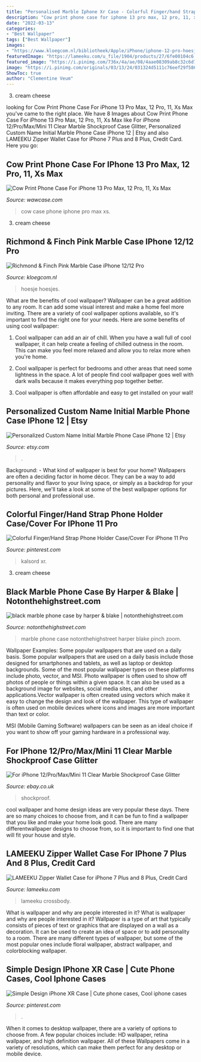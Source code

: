 ```yaml
---
title: "Personalised Marble Iphone Xr Case - Colorful Finger/hand Strap Phone Holder Case/cover For Iphone 11 Pro"
description: "Cow print phone case for iphone 13 pro max, 12 pro, 11, xs max"
date: "2022-03-13"
categories:
- "Best Wallpaper"
tags: ["Best Wallpaper"]
images:
- "https://www.kloegcom.nl/bibliotheek/Apple/iPhone/iphone-12-pro-hoesjes/richmond-finch-hoesjes/richmond-finch-pink-marble-case-iphone-12-pro-hoesje-roze-marmer-7350111352684-2.jpg"
featuredImage: "https://lameeku.com/u_file/1904/products/27/6fe00104c6.jpg"
featured_image: "https://i.pinimg.com/736x/4a/ae/08/4aae08309ab8c32c6d725d6a438a4f3c.jpg"
image: "https://i.pinimg.com/originals/03/13/24/031324d5111c76eef29f5868b4f1fa6d.jpg"
ShowToc: true
author: "Clementine Veum"
---
```



3. cream cheese 

	

		
looking for Cow Print Phone Case For iPhone 13 Pro Max, 12 Pro, 11, Xs Max you've came to the right place. We have 8 Images about Cow Print Phone Case For iPhone 13 Pro Max, 12 Pro, 11, Xs Max like For iPhone 12/Pro/Max/Mini 11 Clear Marble Shockproof Case Glitter, Personalized Custom Name Initial Marble Phone Case iPhone 12 | Etsy and also LAMEEKU Zipper Wallet Case for iPhone 7 Plus and 8 Plus, Credit Card. Here you go:
		
    
## Cow Print Phone Case For IPhone 13 Pro Max, 12 Pro, 11, Xs Max

<img loading=lazy src="https://www.wawcase.com/wp-content/uploads/2020/05/Cow-Print-iPhone-Case.jpg" onerror="this.onerror=null;this.src='https://tse3.mm.bing.net/th?id=OIP.cMIjgm6s77bK8CS3-kDmbwHaHa&amp;pid=15.1';" alt="Cow Print Phone Case For iPhone 13 Pro Max, 12 Pro, 11, Xs Max">

_Source: wawcase.com_

>cow case phone iphone pro max xs. 

	

3. cream cheese 

    
## Richmond &amp; Finch Pink Marble Case IPhone 12/12 Pro

<img loading=lazy src="https://www.kloegcom.nl/bibliotheek/Apple/iPhone/iphone-12-pro-hoesjes/richmond-finch-hoesjes/richmond-finch-pink-marble-case-iphone-12-pro-hoesje-roze-marmer-7350111352684-2.jpg" onerror="this.onerror=null;this.src='https://tse1.mm.bing.net/th?id=OIP.3MNzYVU-3QkW-PrAteNJYQHaFj&amp;pid=15.1';" alt="Richmond &amp; Finch Pink Marble Case iPhone 12/12 Pro">

_Source: kloegcom.nl_

>hoesje hoesjes. 

	

What are the benefits of cool wallpaper?
Wallpaper can be a great addition to any room. It can add some visual interest and make a home feel more inviting. There are a variety of cool wallpaper options available, so it's important to find the right one for your needs. Here are some benefits of using cool wallpaper: 
1. Cool wallpaper can add an air of chill. When you have a wall full of cool wallpaper, it can help create a feeling of chilled outness in the room. This can make you feel more relaxed and allow you to relax more when you're home. 

2. Cool wallpaper is perfect for bedrooms and other areas that need some lightness in the space. A lot of people find cool wallpaper goes well with dark walls because it makes everything pop together better. 

3. Cool wallpaper is often affordable and easy to get installed on your wall!

    
## Personalized Custom Name Initial Marble Phone Case IPhone 12 | Etsy

<img loading=lazy src="https://i.etsystatic.com/25746223/r/il/c8adae/2848602352/il_fullxfull.2848602352_jb8g.jpg" onerror="this.onerror=null;this.src='https://tse1.mm.bing.net/th?id=OIP.yC0IGiwldklg6G-Op7vw8gHaK2&amp;pid=15.1';" alt="Personalized Custom Name Initial Marble Phone Case iPhone 12 | Etsy">

_Source: etsy.com_

>. 

	

Background: - What kind of wallpaper is best for your home?
Wallpapers are often a deciding factor in home décor. They can be a way to add personality and flavor to your living space, or simply as a backdrop for your pictures. Here, we'll take a look at some of the best wallpaper options for both personal and professional use.

    
## Colorful Finger/Hand Strap Phone Holder Case/Cover For IPhone 11 Pro

<img loading=lazy src="https://i.pinimg.com/736x/4a/ae/08/4aae08309ab8c32c6d725d6a438a4f3c.jpg" onerror="this.onerror=null;this.src='https://tse1.mm.bing.net/th?id=OIP.3oE4cNCpS6vNX7ZqjiHsvQHaGz&amp;pid=15.1';" alt="Colorful Finger/Hand Strap Phone Holder Case/Cover For iPhone 11 Pro">

_Source: pinterest.com_

>kalsord xr. 

	

3. cream cheese 

    
## Black Marble Phone Case By Harper &amp; Blake | Notonthehighstreet.com

<img loading=lazy src="https://cdn.notonthehighstreet.com/fs/e9/05/b3e3-36af-4968-9781-88c14cae8782/original_black-marble-phone-case.jpg" onerror="this.onerror=null;this.src='https://tse4.mm.bing.net/th?id=OIP.HghYdP4YfiR_izi9GHGm5AHaHa&amp;pid=15.1';" alt="black marble phone case by harper &amp; blake | notonthehighstreet.com">

_Source: notonthehighstreet.com_

>marble phone case notonthehighstreet harper blake pinch zoom. 

	

Wallpaper Examples: Some popular wallpapers that are used on a daily basis.
Some popular wallpapers that are used on a daily basis include those designed for smartphones and tablets, as well as laptop or desktop backgrounds. Some of the most popular wallpaper types on these platforms include photo, vector, and MSI. 
Photo wallpaper is often used to show off photos of people or things within a given space. It can also be used as a background image for websites, social media sites, and other applications.Vector wallpaper is often created using vectors which make it easy to change the design and look of the wallpaper. This type of wallpaper is often used on mobile devices where icons and images are more important than text or color. 

MSI (Mobile Gaming Software) wallpapers can be seen as an ideal choice if you want to show off your gaming hardware in a professional way.

    
## For IPhone 12/Pro/Max/Mini 11 Clear Marble Shockproof Case Glitter

<img loading=lazy src="https://europe-c1-img-listing.eccang.com/0/ekw3TFZ6OWw5TlB5VDdkMUtBT1pRQT09/202010/51801224eQu6Fcs.jpg" onerror="this.onerror=null;this.src='https://tse4.mm.bing.net/th?id=OIP.YcErIARwxUvHeLI5jnt3xgHaHa&amp;pid=15.1';" alt="For iPhone 12/Pro/Max/Mini 11 Clear Marble Shockproof Case Glitter">

_Source: ebay.co.uk_

>shockproof. 

	

cool wallpaper and home design ideas are very popular these days. There are so many choices to choose from, and it can be fun to find a wallpaper that you like and make your home look good. There are many differentwallpaper designs to choose from, so it is important to find one that will fit your house and style.

    
## LAMEEKU Zipper Wallet Case For IPhone 7 Plus And 8 Plus, Credit Card

<img loading=lazy src="https://lameeku.com/u_file/1904/products/27/6fe00104c6.jpg" onerror="this.onerror=null;this.src='https://tse2.mm.bing.net/th?id=OIP.qdp5lmQASos7nUyVLDvvqAHaHa&amp;pid=15.1';" alt="LAMEEKU Zipper Wallet Case for iPhone 7 Plus and 8 Plus, Credit Card">

_Source: lameeku.com_

>lameeku crossbody. 

	

What is wallpaper and why are people interested in it?
What is wallpaper and why are people interested in it?
Wallpaper is a type of art that typically consists of pieces of text or graphics that are displayed on a wall as a decoration. It can be used to create an idea of space or to add personality to a room. There are many different types of wallpaper, but some of the most popular ones include floral wallpaper, abstract wallpaper, and colorblocking wallpaper.

    
## Simple Design IPhone XR Case | Cute Phone Cases, Cool Iphone Cases

<img loading=lazy src="https://i.pinimg.com/originals/03/13/24/031324d5111c76eef29f5868b4f1fa6d.jpg" onerror="this.onerror=null;this.src='https://tse1.mm.bing.net/th?id=OIP.HgD0ufpA3moUxONsbZGldQHaLG&amp;pid=15.1';" alt="Simple Design iPhone XR Case | Cute phone cases, Cool iphone cases">

_Source: pinterest.com_

>. 

	

When it comes to desktop wallpaper, there are a variety of options to choose from. A few popular choices include: HD wallpaper, retina wallpaper, and high definition wallpaper. All of these Wallpapers come in a variety of resolutions, which can make them perfect for any desktop or mobile device. 

